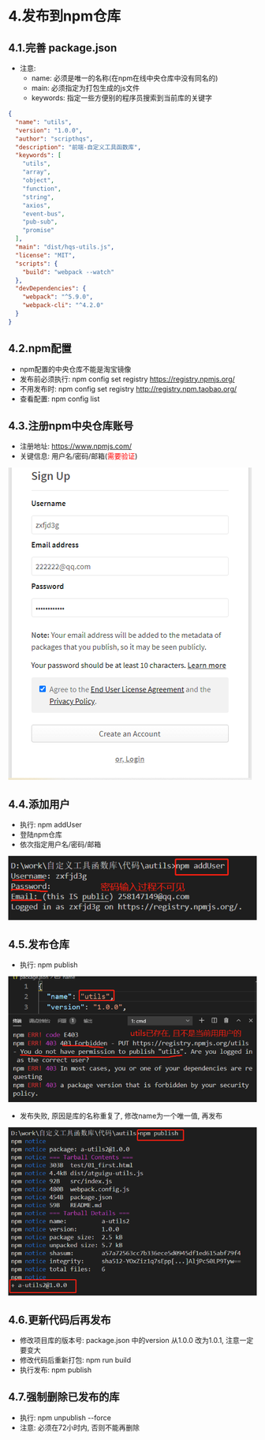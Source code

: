 # 4.发布到npm仓库

## 4.1.完善 package.json

- 注意:
  - name: 必须是唯一的名称(在npm在线中央仓库中没有同名的)
  - main: 必须指定为打包生成的js文件
  - keywords: 指定一些方便别的程序员搜索到当前库的关键字

```json
{
  "name": "utils",
  "version": "1.0.0",
  "author": "scripthqs",
  "description": "前端-自定义工具函数库",
  "keywords": [
    "utils",
    "array",
    "object",
    "function",
    "string",
    "axios",
    "event-bus",
    "pub-sub",
    "promise"
  ],
  "main": "dist/hqs-utils.js",
  "license": "MIT",
  "scripts": {
    "build": "webpack --watch"
  },
  "devDependencies": {
    "webpack": "^5.9.0",
    "webpack-cli": "^4.2.0"
  }
}
```

## 4.2.npm配置

- npm配置的中央仓库不能是淘宝镜像
- 发布前必须执行:  npm config set registry <https://registry.npmjs.org/>
- 不用发布时: npm config set registry <http://registry.npm.taobao.org/>
- 查看配置: npm config list

## 4.3.注册npm中央仓库账号

- 注册地址: <https://www.npmjs.com/>
- 关键信息: 用户名/密码/邮箱(<font color='red'>需要验证</font>)

![image-20201204150917555](../images/image-20201204150917555.png)

## 4.4.添加用户

- 执行: npm addUser
- 登陆npm仓库
- 依次指定用户名/密码/邮箱

![image-20201204151301849](../images/image-20201204151301849.png)

## 4.5.发布仓库

- 执行: npm publish

![image-20201210143938993](../images/image-20201210143938993.png)

- 发布失败, 原因是库的名称重复了, 修改name为一个唯一值, 再发布

![image-20201204153505733](../images/image-20201204153505733.png)

## 4.6.更新代码后再发布

- 修改项目库的版本号: package.json 中的version 从1.0.0 改为1.0.1, 注意一定要变大
- 修改代码后重新打包: npm run build
- 执行发布: npm publish

## 4.7.强制删除已发布的库

- 执行: npm unpublish --force
- 注意: 必须在72小时内, 否则不能再删除
